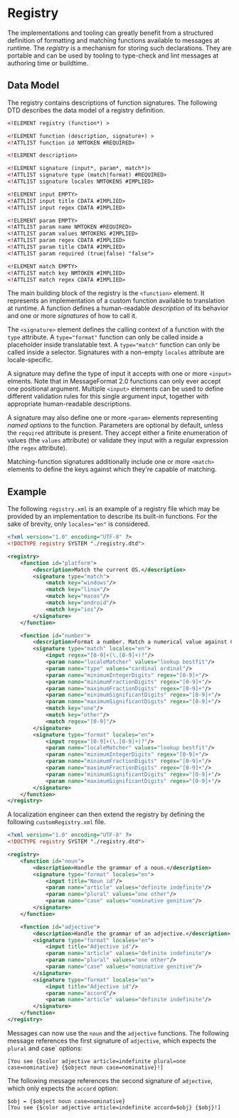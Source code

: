 # Registry

The implementations and tooling can greatly benefit from a structured definition of formatting and matching functions available to messages at runtime. The _registry_ is a mechanism for storing such declarations. They are portable and can be used by tooling to type-check and lint messages at authoring time or buildtime.

## Data Model

The registry contains descriptions of function signatures. The following DTD describes the data model of a registry definition.

```xml
<!ELEMENT registry (function*) >

<!ELEMENT function (description, signature+) >
<!ATTLIST function id NMTOKEN #REQUIRED>

<!ELEMENT description>

<!ELEMENT signature (input*, param*, match*)>
<!ATTLIST signature type (match|format) #REQUIRED>
<!ATTLIST signature locales NMTOKENS #IMPLIED>

<!ELEMENT input EMPTY>
<!ATTLIST input title CDATA #IMPLIED>
<!ATTLIST input regex CDATA #IMPLIED>

<!ELEMENT param EMPTY>
<!ATTLIST param name NMTOKEN #REQUIRED>
<!ATTLIST param values NMTOKENS #IMPLIED>
<!ATTLIST param regex CDATA #IMPLIED>
<!ATTLIST param title CDATA #IMPLIED>
<!ATTLIST param required (true|false) "false">

<!ELEMENT match EMPTY>
<!ATTLIST match key NMTOKEN #IMPLIED>
<!ATTLIST match regex CDATA #IMPLIED>
```

The main building block of the registry is the `<function>` element. It represents an implementation of a custom function available to translation at runtime. A function defines a human-readable _description_ of its behavior and one or more _signatures_ of how to call it.

The `<signature>` element defines the calling context of a function with the `type` attribute. A `type="format"` function can only be called inside a placeholder inside translatable text. A `type="match"` function can only be called inside a selector. Signatures with a non-empty `locales` attribute are locale-specific.

A signature may define the type of input it accepts with one or more `<input>` elments. Note that in MessageFormat 2.0 functions can only ever accept one positional argument. Multiple `<input>` elements can be used to define different validation rules for this single argument input, together with appropriate human-readable descriptions.

A signature may also define one or more `<param>` elements representing _named options_ to the function. Parameters are optional by default, unless the `required` attribute is present. They accept either a finite enumeration of values (the `values` attribute) or validate they input with a regular expression (the `regex` attribute).

Matching-function signatures additionally include one or more `<match>` elements to define the keys against which they're capable of matching.

## Example

The following `registry.xml` is an example of a registry file which may be provided by an implementation to describe its built-in functions. For the sake of brevity, only `locales="en"` is considered.

```xml
<?xml version="1.0" encoding="UTF-8" ?>
<!DOCTYPE registry SYSTEM "./registry.dtd">

<registry>
	<function id="platform">
		<description>Match the current OS.</description>
		<signature type="match">
			<match key="windows"/>
			<match key="linux"/>
			<match key="macos"/>
			<match key="android"/>
			<match key="ios"/>
		</signature>
	</function>

	<function id="number">
		<description>Format a number. Match a numerical value against CLDR plural categories or against a number literal.</description>
		<signature type="match" locales="en">
			<input regex="[0-9]+(\.[0-9]+)?"/>
			<param name="localeMatcher" values="lookup bestfit"/>
			<param name="type" values="cardinal ordinal"/>
			<param name="minimumIntegerDigits" regex="[0-9]+"/>
			<param name="minimumFractionDigits" regex="[0-9]+"/>
			<param name="maximumFractionDigits" regex="[0-9]+"/>
			<param name="minimumSignificantDigits" regex="[0-9]+"/>
			<param name="maximumSignificantDigits" regex="[0-9]+"/>
			<match key="one"/>
			<match key="other"/>
			<match regex="[0-9]"/>
		</signature>
		<signature type="format" locales="en">
			<input regex="[0-9]+(\.[0-9]+)?"/>
			<param name="localeMatcher" values="lookup bestfit"/>
			<param name="minimumIntegerDigits" regex="[0-9]+"/>
			<param name="minimumFractionDigits" regex="[0-9]+"/>
			<param name="maximumFractionDigits" regex="[0-9]+"/>
			<param name="minimumSignificantDigits" regex="[0-9]+"/>
			<param name="maximumSignificantDigits" regex="[0-9]+"/>
		</signature>
	</function>
</registry>
```

A localization engineer can then extend the registry by defining the following `customRegistry.xml` file.

```xml
<?xml version="1.0" encoding="UTF-8" ?>
<!DOCTYPE registry SYSTEM "./registry.dtd">

<registry>
	<function id="noun">
		<description>Handle the grammar of a noun.</description>
		<signature type="format" locales="en">
			<input title="Noun id"/>
			<param name="article" values="definite indefinite"/>
			<param name="plural" values="one other"/>
			<param name="case" values="nominative genitive"/>
		</signature>
	</function>

	<function id="adjective">
		<description>Handle the grammar of an adjective.</description>
		<signature type="format" locales="en">
			<input title="Adjective id"/>
			<param name="article" values="definite indefinite"/>
			<param name="plural" values="one other"/>
			<param name="case" values="nominative genitive"/>
		</signature>
		<signature type="format" locales="en">
			<input title="Adjective id"/>
			<param name="accord"/>
			<param name="article" values="definite indefinite"/>
		</signature>
	</function>
</registry>
```

Messages can now use the `noun` and the `adjective` functions. The following message references the first signature of `adjective`, which expects the `plural` and case` options:

    [You see {$color adjective article=indefinite plural=one case=nominative} {$object noun case=nominative}!]

The following message references the second signature of `adjective`, which only expects the `accord` option:

    $obj = {$object noun case=nominative}
    [You see {$color adjective article=indefinite accord=$obj} {$obj}!]
